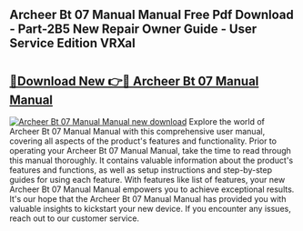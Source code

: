 ## Archeer Bt 07 Manual Manual Free Pdf Download - Part-2B5 New Repair Owner Guide - User Service Edition VRXaI

# <h2><a href="http://bc41012.oget.top/?id=Archeer+Bt+07+Manual+Manual">🔗Download New 👉🔴 Archeer Bt 07 Manual Manual</a></h2>

[![Archeer Bt 07 Manual Manual new download](https://i.imgur.com/5g1atiW.png)](http://bc41012.oget.top/?id=Archeer+Bt+07+Manual+Manual)
Explore the world of Archeer Bt 07 Manual Manual with this comprehensive user manual, covering all aspects of the product's features and functionality. Prior to operating your Archeer Bt 07 Manual Manual, take the time to read through this manual thoroughly. It contains valuable information about the product's features and functions, as well as setup instructions and step-by-step guides for using each feature. With features like list of features, your new Archeer Bt 07 Manual Manual empowers you to achieve exceptional results. It's our hope that the Archeer Bt 07 Manual Manual has provided you with valuable insights to kickstart your new device. If you encounter any issues, reach out to our customer service.
